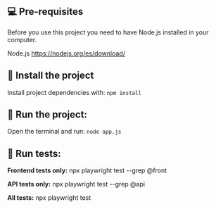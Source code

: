 ## 💻 Pre-requisites

Before you use this project you need to have Node.js installed in your computer.

Node.js
https://nodejs.org/es/download/


## 🚀 Install the project

Install project dependencies with: `npm install`

## 🚀 Run the project:

Open the terminal and run: `node app.js`


## 🚀 Run tests:
**Frontend tests only:** npx playwright test --grep @front

**API tests only:** npx playwright test --grep @api

**All tests:** npx playwright test

